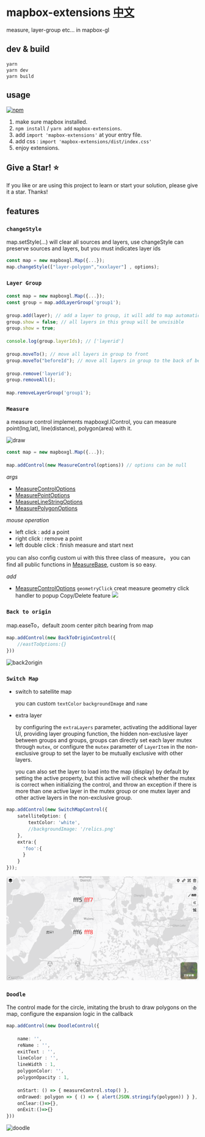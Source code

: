 # mapbox-extensions [中文](./README.ZH.md)
measure, layer-group etc... in mapbox-gl
## dev & build 
```
yarn
yarn dev
yarn build
```
## usage  
[![npm](https://img.shields.io/npm/v/mapbox-extensions)](https://www.npmjs.com/package/mapbox-extensions) 
1. make sure mapbox installed. 
2. `npm install` / `yarn add` `mapbox-extensions`. 
3. add `import 'mapbox-extensions'` at your entry file. 
4. add css : `import 'mapbox-extensions/dist/index.css'`
5. enjoy extensions.

## Give a Star! :star:
If you like or are using this project to learn or start your solution, please give it a star. Thanks!

## features 
### `changeStyle`  
map.setStyle(...) will clear all sources and layers, use changeStyle can preserve sources and layers, but you must indicates layer ids
``` ts
const map = new mapboxgl.Map({...});
map.changeStyle(["layer-polygon","xxxlayer"] , options);
```

### `Layer Group`
``` ts
const map = new mapboxgl.Map({...});
const group = map.addLayerGroup('group1');

group.add(layer); // add a layer to group, it will add to map automatically
group.show = false; // all layers in this group will be unvisible
group.show = true;

console.log(group.layerIds); // ['layerid']

group.moveTo(); // move all layers in group to front
group.moveTo("beforeId"); // move all layers in group to the back of beforeId layer

group.remove('layerid');
group.removeAll();

map.removeLayerGroup('group1');
```  
### `Measure`  
a measure control implements mapboxgl.IControl, you can measure point(lng,lat), line(distance), polygon(area) with it. 

![draw](./doc/img/draw.gif)

``` ts
const map = new mapboxgl.Map({...});

map.addControl(new MeasureControl(options)) // options can be null
```

*args* 
- [MeasureControlOptions](./lib/controls/MeasureControl.ts)  
- [MeasurePointOptions](./lib/features/Meature/MeasurePoint.ts)  
- [MeasureLineStringOptions](./lib/features/Meature/MeasureLineString.ts)  
- [MeasurePolygonOptions](./lib/features/Meature/MeasurePolygon.ts)  

*mouse operation* 
- left click : add a point
- right click : remove a point
- left double click : finish measure and start next

you can also config custom ui with this three class of measure， you can find all public functions in [MeasureBase](./lib/features/Meature/MeasureBase.ts), custom is so easy.

*add*  
- [MeasureControlOptions](./lib/controls/MeasureControl.ts) `geometryClick` creat measure geometry click handler to popup Copy/Delete feature
![](./doc/img/draw1.gif)

### `Back to origin`
map.easeTo，default zoom center pitch bearing from map

``` ts
map.addControl(new BackToOriginControl({
    //eastToOptions:{}
}))
```

![back2origin](./doc/img/back2origin.gif)

### `Switch Map` 
- switch to satellite map 

    you can custom `textColor` `backgroundImage` and `name` 

- extra layer 

    by configuring the `extraLayers` parameter, activating the additional layer UI, providing layer grouping function, the hidden non-exclusive layer between groups and groups, groups can directly set each layer mutex through `mutex`, or configure the `mutex` parameter of `LayerItem` in the non-exclusive group to set the layer to be mutually exclusive with other layers.

    you can also set the layer to load into the map (display) by default by setting the active property, but this active will check whether the mutex is correct when initializing the control, and throw an exception if there is more than one active layer in the mutex group or one mutex layer and other active layers in the non-exclusive group.
``` ts
map.addControl(new SwitchMapControl({
    satelliteOption: {
        textColor: 'white',
        //backgroundImage: '/relics.png'
    },
    extra:{
      'foo':{
      }
    }
}));
```
![switchmap](./doc/img/switchmap.gif)

### `Doodle` 
The control made for the circle, imitating the brush to draw polygons on the map, configure the expansion logic in the callback

``` ts
map.addControl(new DoodleControl({

    name: '', 
    reName : '',
    exitText : '',      
    lineColor : '',
    lineWidth : 1, 
    polygonColor: '', 
    polygonOpacity : 1,

    onStart: () => { measureControl.stop() },
    onDrawed: polygon => { () => { alert(JSON.stringify(polygon)) } },
    onClear:()=>{},
    onExit:()=>{}
}))
```
![doodle](./doc/img/doodle.gif)
